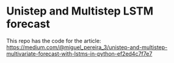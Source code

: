 # Unistep and Multistep LSTM forecast
This repo has the code for the article: https://medium.com/@miguel_pereira_3/unistep-and-multistep-multivariate-forecast-with-lstms-in-python-ef2ed4c7f7e7
